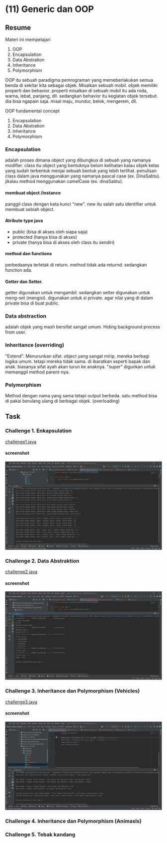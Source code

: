 # (11) Generic dan OOP
## Resume
Materi ini mempelajari
1. OOP
2. Encapsulation
3. Data Abstration
4. Inheritance
5. Polymorphism

OOP itu sebuah paradigma pemrograman yang memeberlakukan semua benda di sekitar kita sebagai objek. Misalkan sebuah mobil. objek memiliki properti dan behavior.
properti misalkan di sebuah mobil itu ada roda, warna, lebat, panjang, dll. sedangkan behavior itu kegiatan objek tersebut. dia bisa ngapain saja. misal maju, mundur, belok, mengerem, dll.

OOP fundamental concept
1. Encapsulation
2. Data Abstration
3. Inheritance
4. Polymorphism

### Encapsulation
adalah proses dimana object yang dibungkus di sebuah yang namanya modifier. class itu object yang bentuknya belum kelihatan kalau objek kelas yang sudah terbentuk menjai sebuah
bentuk yang lebih terlihat. penulisan class dalam java menggunakan yang namanya pascal case (ex. DinaSabtu). jikalau method menggunakan camelCase (ex. dinaSabtu).

#### membuat object /instance
panggil class dengan kata kunci "new". new itu salah satu identifier untuk membuat sebiah object. 

#### Atribute type java
- public (bisa di akses oleh siapa saja)
- protected (hanya bisa di akses)
- private (hanya bisa di akses oleh class itu sendiri)

#### method dan functions
perbedaanya terletak di return. method tidak ada returnd. sedangkan function ada.

#### Getter dan Setter.
getter digunakan untuk mengambil. sedangkan setter digunakan untuk meng-set (mengisi). digunakan untuk si private. agar nilai yang di dalam private bisa di buat public.

### Data abstraction
adalah objek yang mash bersifat sangat umum. Hiding background process from user. 

### Inheritance (overriding)
"Extend". Menurunkan sifat. object yang sangat mirip, mereka berbagi logika umum. tetapi mereka tidak sama. di ibaratkan seperti bapak dan anak. biasanya sifat ayah akan turun ke anaknya.
"super" digunkan untuk memanggil method parent-nya.

### Polymorphism
Method dengan nama yang sama tetapi output berbeda. satu method bisa di pakai berulang ulang di berbagai objek. (overloading)

## Task
### Challenge 1. Enkapsulation
[challenge1.java](https://github.com/RahmatSetia/AMARTHA/blob/master/src/main/java/com/alta/training/section_11_12_OOP/challenge1/Main.java)
#### screenshot
![This is an image](https://github.com/RahmatSetia/AMARTHA/blob/master/11_12_Generic%20dan%20OOP/screenshot/Screenshot_107.png)

### Challenge 2. Data Abstraktion
[challenge2.java](https://github.com/RahmatSetia/AMARTHA/blob/master/src/main/java/com/alta/training/section_11_12_OOP/challenge2/Main.java)
#### screenshot
![This is an image](https://github.com/RahmatSetia/AMARTHA/blob/master/11_12_Generic%20dan%20OOP/screenshot/Screenshot_108.png)

### Challenge 3. Inheritance dan Polymorphism (Vehicles)
[challenge3.java](https://github.com/RahmatSetia/AMARTHA/blob/master/src/main/java/com/alta/training/section_11_12_OOP/challenge3/Main.java)
#### screenshot
![This is an image](https://github.com/RahmatSetia/AMARTHA/blob/master/11_12_Generic%20dan%20OOP/screenshot/Screenshot_109.png)

### Challenge 4. Inheritance dan Polymorphism (Animasls)
### Challenge 5. Tebak kandang